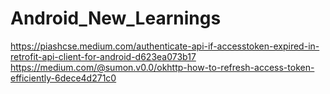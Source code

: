 # Android_New_Learnings

https://piashcse.medium.com/authenticate-api-if-accesstoken-expired-in-retrofit-api-client-for-android-d623ea073b17
https://medium.com/@sumon.v0.0/okhttp-how-to-refresh-access-token-efficiently-6dece4d271c0
